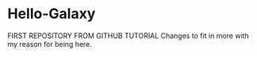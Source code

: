 # Hello-Galaxy
FIRST REPOSITORY FROM GITHUB TUTORIAL
Changes to fit in more with my reason for being here.
